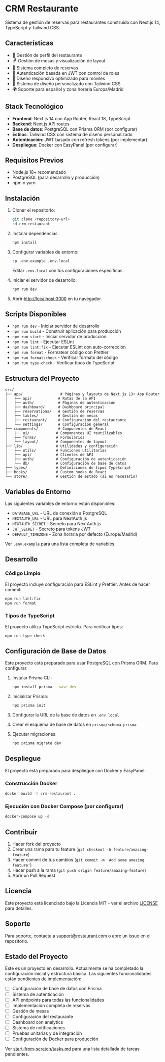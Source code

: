 # CRM Restaurante

Sistema de gestión de reservas para restaurantes construido con Next.js 14, TypeScript y Tailwind CSS.

## Características

- 🏪 Gestión de perfil del restaurante
- 🪑 Gestión de mesas y visualización de layout
- 📅 Sistema completo de reservas
- 🔐 Autenticación basada en JWT con control de roles
- 📱 Diseño responsivo optimizado para móviles
- 🎨 Sistema de diseño personalizado con Tailwind CSS
- 🌍 Soporte para español y zona horaria Europa/Madrid

## Stack Tecnológico

- **Frontend**: Next.js 14 con App Router, React 18, TypeScript
- **Backend**: Next.js API routes
- **Base de datos**: PostgreSQL con Prisma ORM (por configurar)
- **Estilos**: Tailwind CSS con sistema de diseño personalizado
- **Autenticación**: JWT basado con refresh tokens (por implementar)
- **Despliegue**: Docker con EasyPanel (por configurar)

## Requisitos Previos

- Node.js 18+ recomendado
- PostgreSQL (para desarrollo y producción)
- npm o yarn

## Instalación

1. Clonar el repositorio:
   ```bash
   git clone <repository-url>
   cd crm-restaurant
   ```

2. Instalar dependencias:
   ```bash
   npm install
   ```

3. Configurar variables de entorno:
   ```bash
   cp .env.example .env.local
   ```
   
   Editar `.env.local` con tus configuraciones específicas.

4. Iniciar el servidor de desarrollo:
   ```bash
   npm run dev
   ```

5. Abrir [http://localhost:3000](http://localhost:3000) en tu navegador.

## Scripts Disponibles

- `npm run dev` - Iniciar servidor de desarrollo
- `npm run build` - Construir aplicación para producción
- `npm run start` - Iniciar servidor de producción
- `npm run lint` - Ejecutar ESLint
- `npm run lint:fix` - Ejecutar ESLint con auto-corrección
- `npm run format` - Formatear código con Prettier
- `npm run format:check` - Verificar formato del código
- `npm run type-check` - Verificar tipos de TypeScript

## Estructura del Proyecto

```
src/
├── app/                 # Páginas y layouts de Next.js 13+ App Router
│   ├── api/            # Rutas de la API
│   ├── auth/           # Páginas de autenticación
│   ├── dashboard/      # Dashboard principal
│   ├── reservations/   # Gestión de reservas
│   ├── tables/         # Gestión de mesas
│   ├── restaurant/     # Configuración del restaurante
│   └── settings/       # Configuración general
├── components/         # Componentes de React
│   ├── ui/            # Componentes UI reutilizables
│   ├── forms/         # Formularios
│   └── layout/        # Componentes de layout
├── lib/               # Utilidades y configuración
│   ├── utils/         # Funciones utilitarias
│   ├── api/           # Clientes de API
│   ├── auth/          # Configuración de autenticación
│   └── db/            # Configuración de base de datos
├── types/             # Definiciones de tipos TypeScript
├── hooks/             # Custom hooks de React
└── store/             # Gestión de estado (si es necesario)
```

## Variables de Entorno

Las siguientes variables de entorno están disponibles:

- `DATABASE_URL` - URL de conexión a PostgreSQL
- `NEXTAUTH_URL` - URL para NextAuth.js
- `NEXTAUTH_SECRET` - Secreto para NextAuth.js
- `JWT_SECRET` - Secreto para tokens JWT
- `DEFAULT_TIMEZONE` - Zona horaria por defecto (Europe/Madrid)

Ver `.env.example` para una lista completa de variables.

## Desarrollo

### Código Limpio

El proyecto incluye configuración para ESLint y Prettier. Antes de hacer commit:

```bash
npm run lint:fix
npm run format
```

### Tipos de TypeScript

El proyecto utiliza TypeScript estricto. Para verificar tipos:

```bash
npm run type-check
```

## Configuración de Base de Datos

Este proyecto está preparado para usar PostgreSQL con Prisma ORM. Para configurar:

1. Instalar Prisma CLI:
   ```bash
   npm install prisma --save-dev
   ```

2. Inicializar Prisma:
   ```bash
   npx prisma init
   ```

3. Configurar la URL de la base de datos en `.env.local`

4. Crear el esquema de base de datos en `prisma/schema.prisma`

5. Ejecutar migraciones:
   ```bash
   npx prisma migrate dev
   ```

## Despliegue

El proyecto está preparado para despliegue con Docker y EasyPanel.

### Construcción Docker

```bash
docker build -t crm-restaurant .
```

### Ejecución con Docker Compose (por configurar)

```bash
docker-compose up -d
```

## Contribuir

1. Hacer fork del proyecto
2. Crear una rama para tu feature (`git checkout -b feature/amazing-feature`)
3. Hacer commit de tus cambios (`git commit -m 'Add some amazing feature'`)
4. Hacer push a la rama (`git push origin feature/amazing-feature`)
5. Abrir un Pull Request

## Licencia

Este proyecto está licenciado bajo la Licencia MIT - ver el archivo [LICENSE](LICENSE) para detalles.

## Soporte

Para soporte, contacta a support@restaurant.com o abre un issue en el repositorio.

## Estado del Proyecto

Este es un proyecto en desarrollo. Actualmente se ha completado la configuración inicial y estructura básica. Las siguientes funcionalidades están pendientes de implementación:

- [ ] Configuración de base de datos con Prisma
- [ ] Sistema de autenticación
- [ ] API endpoints para todas las funcionalidades
- [ ] Implementación completa de reservas
- [ ] Gestión de mesas
- [ ] Configuración del restaurante
- [ ] Dashboard con analytics
- [ ] Sistema de notificaciones
- [ ] Pruebas unitarias y de integración
- [ ] Configuración de Docker para producción

Ver [start-from-scratch/tasks.md](./start-from-scratch/tasks.md) para una lista detallada de tareas pendientes.
